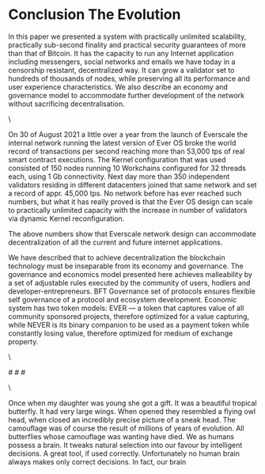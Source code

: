 # Conclusion The Evolution

In this paper we presented a system with practically unlimited scalability, practically sub-second finality and practical security guarantees of more than that of Bitcoin. It has the capacity to run any Internet application including messengers, social networks and emails we have today in a censorship resistant, decentralized way. It can grow a validator set to hundreds of thousands of nodes, while preserving all its performance and user experience characteristics. We also describe an economy and governance model to accommodate further development of the network without sacrificing decentralisation.&#x20;

\


On 30 of August 2021 a little over a year from the launch of Everscale the internal network running the latest version of Ever OS broke the world record of transactions per second reaching more than 53,000 tps of real smart contract executions. The Kernel configuration that was used consisted of 150 nodes running 10 Workchains configured for 32 threads each, using 1 Gb connectivity. Next day more than 350 independent validators residing in different datacenters joined that same network and set a record of appr. 45,000 tps. No network before has ever reached such numbers, but what it has really proved is that the Ever OS design can scale to practically unlimited capacity with the increase in number of validators via dynamic Kernel reconfiguration.

The above numbers show that Everscale network design can accommodate decentralization of all the current and future internet applications.

We have described that to achieve decentralization the blockchain technology must be  inseparable from its economy and governance. The governance and economics model presented here achieves malleability by a set of adjustable rules executed by the community of users, hodlers and developer-entrepreneurs. BFT Governance set of protocols ensures flexible self governance of a protocol and ecosystem development. Economic system has two token models: EVER — a token that captures value of all community sponsored projects, therefore optimized for a value capturing, while NEVER is its binary companion to be used as a payment token while constantly losing value, therefore optimized for medium of exchange property.

\


\# # #

\


Once when my daughter was young she got a gift. It was a beautiful tropical butterfly. It had very large wings. When opened they resembled a flying owl head, when closed an incredibly precise picture of a sneak head. The camouflage was of course the result of millions of years of evolution. All butterflies whose camouflage was wanting have died. We as humans possess a brain. It tweaks natural selection into our favour by intelligent decisions. A great tool, if used correctly. Unfortunately no human brain always makes only correct decisions. In fact, our brain
